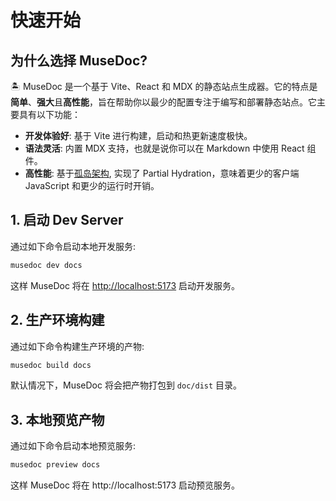 # 快速开始

## 为什么选择 MuseDoc?

🏝️ MuseDoc 是一个基于 Vite、React 和 MDX 的静态站点生成器。它的特点是**简单**、**强大**且**高性能**，旨在帮助你以最少的配置专注于编写和部署静态站点。它主要具有以下功能：

- **开发体验好**: 基于 Vite 进行构建，启动和热更新速度极快。
- **语法灵活**: 内置 MDX 支持，也就是说你可以在 Markdown 中使用 React 组件。
- **高性能**: 基于[孤岛架构](https://jasonformat.com/islands-architecture/), 实现了 Partial Hydration，意味着更少的客户端 JavaScript 和更少的运行时开销。

## 1. 启动 Dev Server

通过如下命令启动本地开发服务:

```bash
musedoc dev docs
```

这样 MuseDoc 将在 <http://localhost:5173> 启动开发服务。

## 2. 生产环境构建

通过如下命令构建生产环境的产物:

```bash
musedoc build docs
```

默认情况下，MuseDoc 将会把产物打包到 `doc/dist` 目录。

## 3. 本地预览产物

通过如下命令启动本地预览服务:

```bash
musedoc preview docs
```

这样 MuseDoc 将在 http://localhost:5173 启动预览服务。
